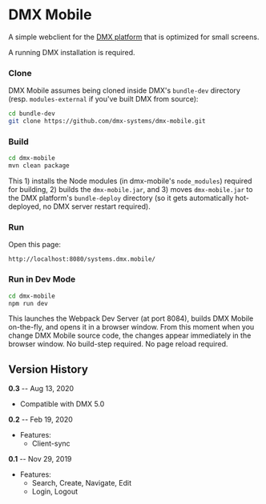 # DMX Mobile

A simple webclient for the [DMX platform](https://github.com/dmx-systems/dmx-platform) that is optimized for small screens.

A running DMX installation is required.

### Clone

DMX Mobile assumes being cloned inside DMX's `bundle-dev` directory (resp. `modules-external` if you've built DMX from source):
```sh
cd bundle-dev
git clone https://github.com/dmx-systems/dmx-mobile.git
```

### Build

```sh
cd dmx-mobile
mvn clean package
```

This 1) installs the Node modules (in dmx-mobile's `node_modules`) required for building, 2) builds the `dmx-mobile.jar`, and 3) moves `dmx-mobile.jar` to the DMX platform's `bundle-deploy` directory (so it gets automatically hot-deployed, no DMX server restart required).

### Run

Open this page:
```
http://localhost:8080/systems.dmx.mobile/
```


### Run in Dev Mode

```sh
cd dmx-mobile
npm run dev
```

This launches the Webpack Dev Server (at port 8084), builds DMX Mobile on-the-fly, and opens it in a browser window. From this moment when you change DMX Mobile source code, the changes appear immediately in the browser window. No build-step required. No page reload required.


## Version History

**0.3** -- Aug 13, 2020

- Compatible with DMX 5.0

**0.2** -- Feb 19, 2020

* Features:
    * Client-sync

**0.1** -- Nov 29, 2019

* Features:
    * Search, Create, Navigate, Edit
    * Login, Logout
